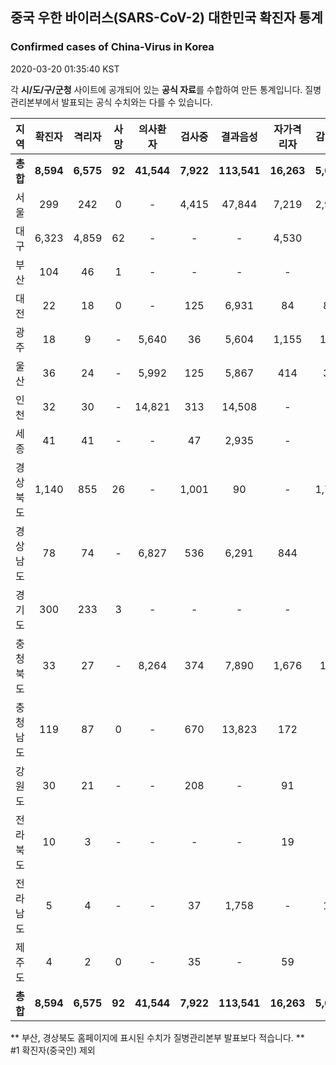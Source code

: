 
## 중국 우한 바이러스(SARS-CoV-2) 대한민국 확진자 통계
### Confirmed cases of China-Virus in Korea
2020-03-20 01:35:40 KST

각 **시/도/구/군청** 사이트에 공개되어 있는 **공식 자료**를 수합하여 만든 통계입니다.
질병관리본부에서 발표되는 공식 수치와는 다를 수 있습니다.


|  지역  | 확진자 |  격리자  |  사망  |  의사환자  |  검사중  |  결과음성  |  자가격리자  |  감시중  |  감시해제  |  퇴원  |
|:------:|:------:|:--------:|:--------:|:----------:|:--------:|:----------------:|:------------:|:--------:|:----------:|:--:|
|**총합**|**8,594**|**6,575**|**92**|**41,544**|**7,922**|**113,541**|**16,263**|**5,084**|**15,907**|**1,927**|**52,259**|
|서울|299|242|0|-|4,415|47,844|7,219|2,924|4,295|57|52,259|
|대구|6,323|4,859|62|-|-|-|4,530|-|-|1,402|-|
|부산|104|46|1|-|-|-|-|-|-|57|-|
|대전|22|18|0|-|125|6,931|84|84|415|4|-|
|광주|18|9|-|5,640|36|5,604|1,155|104|1,051|9|-|
|울산|36|24|-|5,992|125|5,867|414|32|382|12|-|
|인천|32|30|-|14,821|313|14,508|-|-|-|2|-|
|세종|41|41|-|-|47|2,935|-|-|-|-|-|
|경상북도|1,140|855|26|-|1,001|90|-|1,774|8,030|259|-|
|경상남도|78|74|-|6,827|536|6,291|844|-|-|4|-|
|경기도|300|233|3|-|-|-|-|-|-|64|-|
|충청북도|33|27|-|8,264|374|7,890|1,676|148|1,528|6|-|
|충청남도|119|87|0|-|670|13,823|172|-|-|32|-|
|강원도|30|21|-|-|208|-|91|-|-|9|-|
|전라북도|10|3|-|-|-|-|19|-|-|7|-|
|전라남도|5|4|-|-|37|1,758|-|18|206|1|-|
|제주도|4|2|0|-|35|-|59|-|-|2|-|
|**총합**|**8,594**|**6,575**|**92**|**41,544**|**7,922**|**113,541**|**16,263**|**5,084**|**15,907**|**1,927**|**52,259**|


** 부산, 경상북도 홈페이지에 표시된 수치가 질병관리본부 발표보다 적습니다. **<br>
#1 확진자(중국인) 제외
    